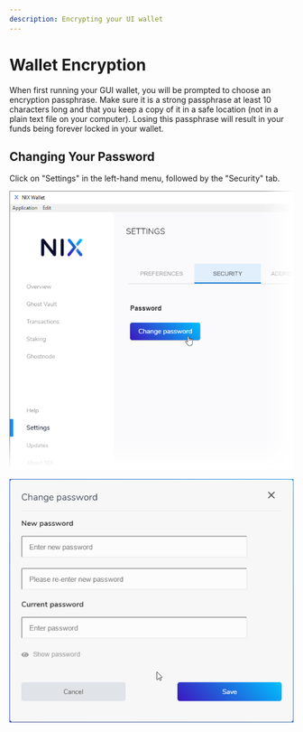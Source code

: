```yaml
---
description: Encrypting your UI wallet
---
```


# Wallet Encryption

When first running your GUI wallet, you will be prompted to choose an encryption passphrase. Make sure it is a strong passphrase at least 10 characters long and that you keep a copy of it in a safe location \(not in a plain text file on your computer\). Losing this passphrase will result in your funds being forever locked in your wallet.

## Changing Your Password

Click on "Settings" in the left-hand menu, followed by the "Security" tab.

![](../../../.gitbook/assets/ui-change-pw.png)

![](../../../.gitbook/assets/ui-changepw.png)

